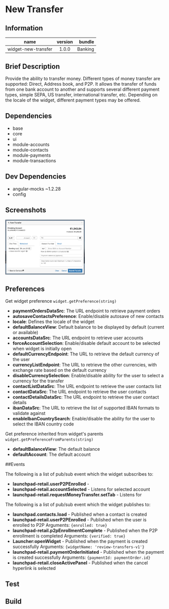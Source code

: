 # New Transfer

## Information

| name                  | version           | bundle           |
| ----------------------|:-----------------:| ----------------:|
| widget-new-transfer    | 1.0.0 			| Banking        |

## Brief Description
Provide the ability to transfer money. Different types of money transfer are supported: Direct, Address book, and P2P.
It allows the transfer of funds from one bank account to another and supports several different payment types, simple SEPA, US transfer, international transfer, etc. Depending on the locale of the widget, different payment types may be offered.

## Dependencies

* base
* core
* ui
* module-accounts
* module-contacts
* module-payments
* module-transactions

## Dev Dependencies

* angular-mocks ~1.2.28
* config

## Screenshots
<img src="docs/media/screenshot.png" width="50%" title="Widget Screenshot" />

## Preferences

Get widget preference `widget.getPreference(string)`

* **paymentOrdersDataSrc**: The URL endpoint to retrieve payment orders
* **autosaveContactsPreference**: Enable/disable autosave of new contacts
* **locale**: Defines the locale of the widget
* **defaultBalanceView**: Default balance to be displayed by default (current or available)
* **accountsDataSrc**: The URL endpoint to retrieve user accounts
* **forceAccountSelection**: Enable/disable default account to be selected when widget is initially open
* **defaultCurrencyEndpoint**: The URL to retrieve the default currency of the user
* **currencyListEndpoint**: The URL to retrieve the other currencies, with exchange rate based on the default currency
* **disableCurrencySelection**: Enable/disable ability for the user to select a currency for the transfer
* **contactListDataSrc**: The URL endpoint to retrieve the user contacts list
* **contactDataSrc**: The URL endpoint to retrieve the user contacts
* **contactDetailsDataSrc**: The URL endpoint to retrieve the user contact details
* **ibanDataSrc**: The URL to retrieve the list of supported IBAN formats to validate against
* **enableIbanCountrySearch**: Enable/disable the ability for the user to select the IBAN country code


Get preference inherited from widget's parents `widget.getPreferenceFromParents(string)`

* **defaultBalanceView**: The default balance
* **defaultAccount**: The default account

##Events

The following is a list of pub/sub event which the widget subscribes to:

* **launchpad-retail.userP2PEnrolled** -
* **launchpad-retail.accountSelected** - Listens for selected account
* **launchpad-retail.requestMoneyTransfer.setTab** - Listens for


The following is a list of pub/sub event which the widget publishes to:

* **launchpad.contacts.load** - Published when a contact is created
* **launchpad-retail.userP2PEnrolled** - Published when the user is enrolled to P2P
Arguments: `{enrolled: true}`
* **launchpad-retail.p2pEnrollmentComplete** - Published when the P2P enrollment is completed
Arguments: `{verified: true}`
* **Launcher:openWidget** - Published when the payment is created successfully
Arguments: `{widgetName: 'review-transfers-v1'}`
* **launchpad-retail.paymentOrderInitiated** - Published when the payment is created successfully
Arguments: `{paymentId: paymentOrder.id}`
* **launchpad-retail.closeActivePanel** - Published when the cancel hyperlink is selected

## Test

## Build
